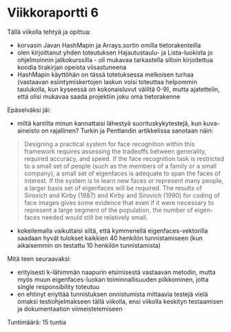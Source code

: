 # Viikkoraportti 6

Tällä viikolla tehtyä ja opittua:

- korvasin Javan HashMapin ja Arrays.sortin omilla tietorakenteilla
- olen kirjoittanut yhden toteutuksen Hajautustaulu- ja Lista-luokista jo ohjelmoinnin jatkokurssilla - oli mukavaa tarkastella silloin kirjoitettua koodia tirakirjan opeista viisastuneena
- HashMapin käyttöhän on tässä totetuksessa melkoisen turhaa (vastaavan esiintymiskertojen laskun voisi toteuttaa helpommin taulukolla, kun kyseessä on kokonaisluvut väliltä 0-9), mutta ajatettelin, että olisi mukavaa saada projektiin joku oma tietorakenne

Epäselväksi jäi:

- miltä kantilta minun kannattaisi lähestyä suorituskykytestejä, kun kuva-aineisto on rajallinen? Turkin ja Pentlandin artikkelissa sanotaan näin:

> Designing a practical system for face recognition
> within this framework requires assessing the tradeoffs
> between generality, required accuracy, and speed. If the
> face recognition task is restricted to a small set of people
> (such as the members of a family or a small company),
> a small set of eigenfaces is adequate to span the faces of
> interest. If the system is to learn new faces or represent
> many people, a larger basis set of eigenfaces will be
> required. The results of Sirovich and Kirby (1987) and
> Kirby and Sirovich (1990) for coding of face images gives
> some evidence that even if it were necessary to represent
> a large segment of the population, the number of eigen-
> faces needed would still be relatively small.

- kokeilemalla vaikuttaisi siltä, että kymmenellä eigenfaces-vektorilla saadaan hyvät tulokset kaikkien 40 henkilön tunnistamiseen (kun aikaisemmin on testattu 10 henkilön tunnistamista)

Mitä teen seuraavaksi:

- erityisesti k-lähimmän naapurin etsimisestä vastaavan metodin, mutta myös muun eigenfaces-luokan toiminnallisuuden pilkkominen, jotta single responsibility toteutuu
- en ehtinyt eriyttää tunnistuksen onnistumista mittaavia testejä vielä omaksi testiohjelmakseen tällä viikolla, ensi viikolla keskityn testaamisen ja dokumentaation viimeistelemiseen

Tuntimäärä: 15 tuntia
